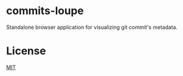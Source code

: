 commits-loupe
=============

Standalone browser application for visualizing git commit's metadata.

# License

[MIT](./LICENSE)
